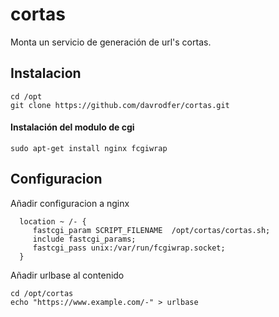 # cortas

Monta un servicio de generación de url's cortas.


## Instalacion

```
cd /opt
git clone https://github.com/davrodfer/cortas.git
```

#### Instalación del modulo de cgi

```
sudo apt-get install nginx fcgiwrap
```
## Configuracion

Añadir configuracion a nginx

```
  location ~ /- {
     fastcgi_param SCRIPT_FILENAME  /opt/cortas/cortas.sh;
     include fastcgi_params;
     fastcgi_pass unix:/var/run/fcgiwrap.socket;
  }
```

Añadir urlbase al contenido

```
cd /opt/cortas
echo "https://www.example.com/-" > urlbase
```

